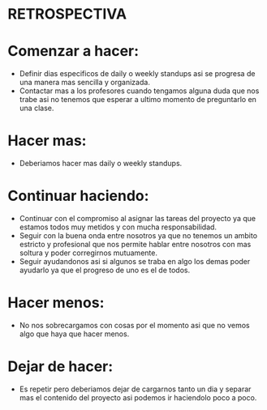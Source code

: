 # RETROSPECTIVA


# Comenzar a hacer:
+ Definir dias especificos de daily o weekly standups asi se progresa de una manera mas sencilla y organizada.
+ Contactar mas a los profesores cuando tengamos alguna duda que nos trabe asi no tenemos que esperar a ultimo momento de preguntarlo en una clase.

# Hacer mas:
+ Deberiamos hacer mas daily o weekly standups.

# Continuar haciendo:
+ Continuar con el compromiso al asignar las tareas del proyecto ya que estamos todos muy metidos y con mucha responsabilidad.
+ Seguir con la buena onda entre nosotros ya que no tenemos un ambito estricto y profesional que nos permite hablar entre nosotros con mas soltura y poder corregirnos mutuamente.
+ Seguir ayudandonos asi si algunos se traba en algo los demas poder ayudarlo ya que el progreso de uno es el de todos.

# Hacer menos:
+ No nos sobrecargamos con cosas por el momento asi que no vemos algo que haya que hacer menos.

# Dejar de hacer:
+ Es repetir pero deberiamos dejar de cargarnos tanto un dia y separar mas el contenido del proyecto asi podemos ir haciendolo poco a poco.
